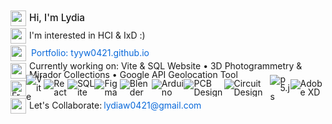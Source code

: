 <div style="font-family: -apple-system, sans-serif; line-height: 1;">
  <div style="display: flex; align-items: center; height: 28px;">
    <img src="https://raw.githubusercontent.com/Tarikul-Islam-Anik/Animated-Fluent-Emojis/master/Emojis/Smilies/Partying%20Face.png" width="25" height="25" style="margin-right: 5px;"/>
    <span style="font-size: 1.1em; font-weight: 500;">Hi, I'm Lydia</span>
  </div>
  <div style="display: flex; align-items: center; height: 28px;">
    <img src="https://raw.githubusercontent.com/Tarikul-Islam-Anik/Animated-Fluent-Emojis/master/Emojis/Smilies/Growing%20Heart.png" width="25" height="25" style="margin-right: 5px;"/>
    I'm interested in HCI & IxD :)
  </div>
  <div style="display: flex; align-items: center; height: 28px;">
    <img src="https://raw.githubusercontent.com/Tarikul-Islam-Anik/Animated-Fluent-Emojis/master/Emojis/Travel%20and%20places/Star.png" width="25" height="25" style="margin-right: 5px;"/>
    <a href="https://tyyw0421.github.io" style="color: #0969da; text-decoration: none; margin-left: 3px;">Portfolio: tyyw0421.github.io</a>
  </div>
  <div style="display: flex; align-items: center; height: 28px;">
    <img src="https://raw.githubusercontent.com/Tarikul-Islam-Anik/Animated-Fluent-Emojis/master/Emojis/Smilies/Robot.png" width="25" height="25" style="margin-right: 5px;"/>
    Currently working on: Vite & SQL Website • 3D Photogrammetry & Mirador Collections • Google API Geolocation Tool
  </div>
  
  <!-- Spacer & Skills Section -->
  <div style="display: flex; align-items: center; height: 28px;">
    <img src="https://raw.githubusercontent.com/Tarikul-Islam-Anik/Animated-Fluent-Emojis/master/Emojis/Animals/Front-Facing%20Baby%20Chick.png" alt="Front-Facing Baby Chick" width="25" height="25" />
      <img src="https://img.shields.io/badge/Vite-646CFF?logo=vite&logoColor=white" alt="Vite">
      <img src="https://img.shields.io/badge/React-61DAFB?logo=react&logoColor=black" alt="React">
      <img src="https://img.shields.io/badge/SQLite-003B57?logo=sqlite&logoColor=white" alt="SQLite">
      <img src="https://img.shields.io/badge/Figma-F24E1E?logo=figma&logoColor=white" alt="Figma">
      <img src="https://img.shields.io/badge/Blender-F5792A?logo=blender&logoColor=white" alt="Blender">
      <img src="https://img.shields.io/badge/Arduino-00979D?logo=arduino&logoColor=white" alt="Arduino">
      <img src="https://img.shields.io/badge/PCB_Eagle-000000?logo=autodesk&logoColor=white" alt="PCB Design">
      <img src="https://img.shields.io/badge/Circuit_Design-8CA1AF" alt="Circuit Design">
      <img src="https://img.shields.io/badge/p5.js-ED225D?logo=p5dotjs&logoColor=white" alt="p5.js">
      <img src="https://img.shields.io/badge/Adobe_XD-FF61F6?logo=adobexd&logoColor=white" alt="Adobe XD">
  </div>
  
  <div style="display: flex; align-items: center; height: 28px;">
    <img src="https://raw.githubusercontent.com/Tarikul-Islam-Anik/Animated-Fluent-Emojis/master/Emojis/Travel%20and%20places/Rocket.png" width="25" height="25" style="margin-right: 5px;"/>
    Let's Collaborate: <a href="mailto:lydiaw0421@gmail.com" style="color: #0969da; text-decoration: none; margin-left: 3px;">lydiaw0421@gmail.com</a>
  </div>
</div>

<!---
TianyunWang0421/TianyunWang0421 is a ✨ special ✨ repository because its `README.md` (this file) appears on your GitHub profile.
You can click the Preview link to take a look at your changes.
--->

<!-- [![Top Langs](https://github-readme-stats.vercel.app/api/top-langs/?username=TianyunWang0421)](https://github.com/TianyunWang0421/github-readme-stats) -->

